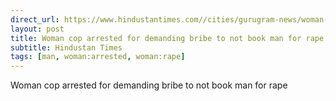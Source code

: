 ```yaml
---
direct_url: https://www.hindustantimes.com//cities/gurugram-news/woman-cop-arrested-for-demanding-bribe-to-not-book-man-for-rape-also-101668876677255.html
layout: post
title: Woman cop arrested for demanding bribe to not book man for rape
subtitle: Hindustan Times
tags: [man, woman:arrested, woman:rape]
---
```


Woman cop arrested for demanding bribe to not book man for rape